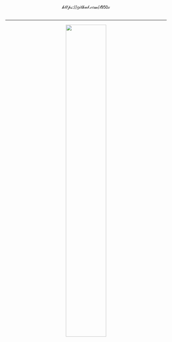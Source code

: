 <div align="center">𝒽𝓉𝓉𝓅𝓈://𝑔𝒾𝓉𝒽𝓊𝒷.𝒸𝑜𝓂/𝓁𝟫𝟧𝟢𝓍</div>  
<br/>
<hr/>
<div align="center">
<img src="https://cdn.discordapp.com/attachments/1077640007369641984/1128067373283414136/static.png" align="center" style="width: 50%" />
</div>  
  

<br/>  
